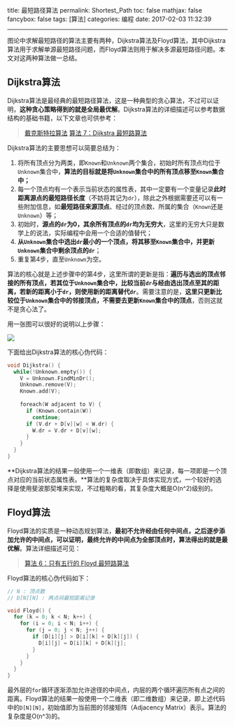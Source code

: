 title: 最短路径算法
permalink: Shortest_Path
toc: false
mathjax: false
fancybox: false
tags: [算法]
categories: 编程
date: 2017-02-03 11:32:39

---

图论中求解最短路径的算法主要有两种，Dijkstra算法及Floyd算法，其中Dijkstra算法用于求解单源最短路径问题，而Floyd算法则用于解决多源最短路径问题。本文对这两种算法做一总结。

<!--more-->

## Dijkstra算法

Dijkstra算法是最经典的最短路径算法，这是一种典型的贪心算法，不过可以证明，**这种贪心策略得到的就是全局最优解**。Dijkstra算法的详细描述可以参考数据结构的基础书籍，以下文章也可供参考：

> [戴克斯特拉算法](https://zh.wikipedia.org/wiki/%E6%88%B4%E5%85%8B%E6%96%AF%E7%89%B9%E6%8B%89%E7%AE%97%E6%B3%95)
> [算法 7：Dijkstra 最短路算法](http://wiki.jikexueyuan.com/project/easy-learn-algorithm/dijkstra.html)

Dijkstra算法的主要思想可以简要总结为：

1. 将所有顶点分为两类，即`Known`和`Unknown`两个集合，初始时所有顶点均位于`Unknown`集合中，**算法的目标就是将`Unknown`集合中的所有顶点移至`Known`集合中；**
2. 每一个顶点均有一个表示当前状态的属性表，其中一定要有一个变量记录**此时距离源点的最短路径长度**（不妨将其记为`dr`），除此之外根据需要还可以有一些附加信息，如**最短路径来源顶点**、经过的顶点数、所属的集合（`Known`还是`Unknown`）等；
3. 初始时，**源点的`dr`为0，其余所有顶点的`dr`均为无穷大**，这里的无穷大只是数学上的说法，实际编程中会用一个合适的值替代；
4. **从`Unknown`集合中选出`dr`最小的一个顶点，将其移至`Known`集合中，并更新`Unknown`集合中剩余顶点的`dr`**；
5. 重复第4步，直至`Unknown`为空。

算法的核心就是上述步骤中的第4步，这里所谓的更新是指：**遍历与选出的顶点邻接的所有顶点，若其位于`Unknown`集合中，比较当前`dr`与经由选出顶点至其的距离，若新的距离小于`dr`，则使用新的距离替代`dr`**。需要注意的是，**这里只更新比较位于`Unknown`集合中的邻接顶点，不需要去更新`Known`集合中的顶点**，否则这就不是贪心法了。

用一张图可以很好的说明以上步骤：

![](http://gmf.shengnengjin.cn/Dijkstra_Animation.gif)

下面给出Dijkstra算法的核心伪代码：

``` cpp
void Dijkstra() {
  while(!Unknown.empty()) {
    V = Unknown.FindMinDr();
    Unknown.remove(V);
    Known.add(V);
    
    foreach(W adjacent to V) {
      if (Known.contain(W))
        continue;
      if (V.dr + D[v][w] < W.dr) {
        W.dr = V.dr + D[v][w];
      }
    }
  }
}
```

**Dijkstra算法的结果一般使用一个一维表（即数组）来记录，每一项即是一个顶点对应的当前状态属性表。**算法的复杂度取决于具体实现方式，一个较好的选择是使用斐波那契堆来实现，不过粗略的看，其复杂度大概是O(n^2)级别的。

## Floyd算法

Floyd算法的实质是一种动态规划算法，**最初不允许经由任何中间点，之后逐步添加允许的中间点，可以证明，最终允许的中间点为全部顶点时，算法得出的就是最优解**。算法详细描述可见：

> [算法 6：只有五行的 Floyd 最短路算法](http://wiki.jikexueyuan.com/project/easy-learn-algorithm/floyd.html)

Floyd算法的核心伪代码如下：

```cpp
// N : 顶点数
// D[N][N] : 两点间最短距离记录

void Floyd() {
  for (k = 0; k < N; k++) {
    for (i = 0; i < N; i++) {
      for (j = 0; j < N; j++) {
        if (D[i][j] > D[i][k] + D[k][j]) {
          D[i][j] = D[i][k] + D[k][j];
        }
      }
    }
  }
}
```

最外层的`for`循环逐渐添加允许途径的中间点，内层的两个循环遍历所有点之间的距离。Floyd算法的结果一般使用一个二维表（即二维数组）来记录，即上述代码中的`D[N][N]`，初始值即为当前图的邻接矩阵（Adjacency Matrix）表示。算法的复杂度是O(n^3)的。





